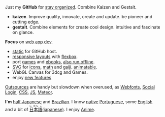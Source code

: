 Just my **GitHub** for
[stay organized](https://www.youtube.com/watch?v=s8yT8Eh_efE). Combine Kaizen and Gestalt. 
+ **kaizen**. Improve quality, innovate, create and update. be pioneer and cutting edge.
+ **gestalt**. Combine elements for create cool design. intuitive and fascinate on glance.



**Focus** on [web app dev](http://www.sitepoint.com/long-live-web-app/).
+ [static](http://www.staticapps.org/) for GitHub host.
+ [responsive layouts](https://www.youtube.com/watch?v=snQp757_Rr0) with [flexbox](https://philipwalton.github.io/solved-by-flexbox/).
+ port [games](http://www.awwwards.com/current-state-and-the-future-of-html5-games.html) and  [ebooks](http://toc.oreilly.com/2012/09/html5-epub-3-and-ebooks-vs-web-apps.html), [also run offline](https://developer.mozilla.org/en-US/Apps/Build/Offline).
+ [SVG](https://en.wikipedia.org/wiki/Cascading_Style_Sheets) for [icons](http://www.flaticon.com/most-downloaded/), [math](https://www.mathjax.org/) and [gaiji](https://en.wiktionary.org/wiki/%E5%A4%96%E5%AD%97). [animatable](http://snapsvg.io).
+ WebGL Canvas for 3dcg and Games. 
+ enjoy [new features](http://caniuse.com/)

[Outsources](http://cloudcannon.com/tips/2014/12/12/the-ultimate-list-of-services-for-static-websites.html) are handy but slowdown when overused, as [Webfonts](https://www.google.com/fonts), [Social Login](https://en.wikipedia.org/wiki/Social_login), [CSS](http://www.cssauthor.com/css-frameworks/), [JS](http://beebom.com/2015/04/best-javascript-frameworks-and-libraries), [Meteor](https://www.meteor.com/).

**I'm** [half Japanese](https://en.wikipedia.org/wiki/H%C4%81fu) and [Brazilian](https://en.wikipedia.org/wiki/Japanese_Brazilian).
I know [native](https://en.wikipedia.org/wiki/Native_language) [Portuguese](https://en.wikipedia.org/wiki/Portuguese_language),
some
[English](https://en.wikipedia.org/wiki/English_language)
and a bit of 
[<ruby>日本語<rt>に ほん ご</ruby>(japanese)](https://en.wikipedia.org/wiki/Japanese_language). I enjoy [Anime](https://en.wikipedia.org/wiki/Anime).




